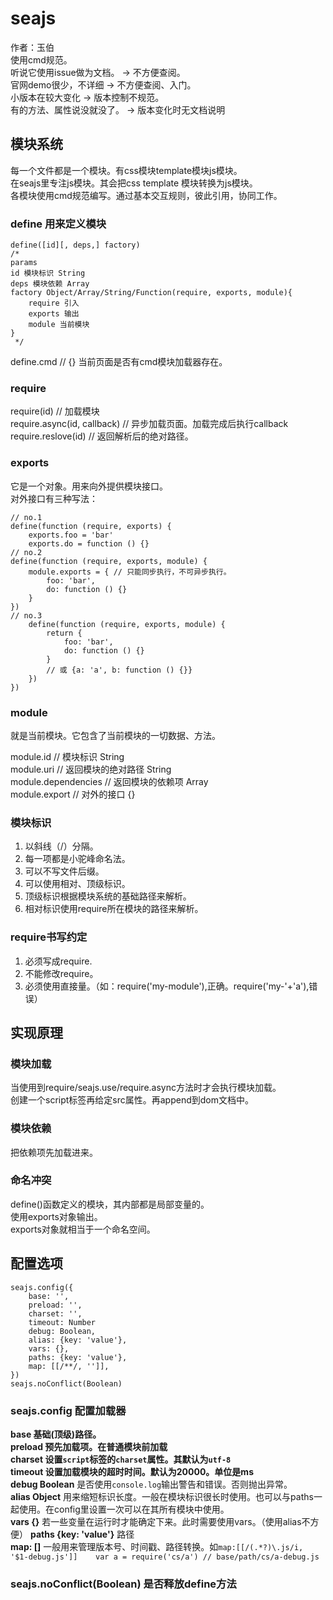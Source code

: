 # seajs 

作者：玉伯  
使用cmd规范。  
听说它使用issue做为文档。 -> 不方便查阅。  
官网demo很少，不详细 -> 不方便查阅、入门。  
小版本在较大变化 -> 版本控制不规范。  
有的方法、属性说没就没了。 -> 版本变化时无文档说明  

## 模块系统

每一个文件都是一个模块。有css模块template模块js模块。  
在seajs里专注js模块。其会把css template 模块转换为js模块。  
各模块使用cmd规范编写。通过基本交互规则，彼此引用，协同工作。  

### define 用来定义模块  

    define([id][, deps,] factory)
    /*
    params
    id 模块标识 String
    deps 模块依赖 Array
    factory Object/Array/String/Function(require, exports, module){
        require 引入
        exports 输出
        module 当前模块
    }
     */

define.cmd // {} 当前页面是否有cmd模块加载器存在。  
### require 

require(id) // 加载模块  
require.async(id, callback) // 异步加载页面。加载完成后执行callback  
require.reslove(id) // 返回解析后的绝对路径。  

### exports

它是一个对象。用来向外提供模块接口。  
对外接口有三种写法：  

    // no.1
    define(function (require, exports) {
        exports.foo = 'bar'
        exports.do = function () {}
    // no.2
    define(function (require, exports, module) {
        module.exports = { // 只能同步执行，不可异步执行。
            foo: 'bar',
            do: function () {}
        }
    })
    // no.3
        define(function (require, exports, module) {
            return {
                foo: 'bar',
                do: function () {}
            }
            // 或 {a: 'a', b: function () {}}
        })
    })

### module

就是当前模块。它包含了当前模块的一切数据、方法。  

module.id // 模块标识 String  
module.uri // 返回模块的绝对路径 String  
module.dependencies // 返回模块的依赖项 Array  
module.export // 对外的接口 {}  

### 模块标识

1. 以斜线（/）分隔。  
2. 每一项都是小驼峰命名法。  
3. 可以不写文件后缀。  
4. 可以使用相对、顶级标识。  
5. 顶级标识根据模块系统的基础路径来解析。  
6. 相对标识使用require所在模块的路径来解析。  

### require书写约定

1. 必须写成require.  
2. 不能修改require。  
3. 必须使用直接量。（如：require('my-module'),正确。require('my-'+'a'),错误）  

## 实现原理

### 模块加载

当使用到require/seajs.use/require.async方法时才会执行模块加载。  
创建一个script标签再给定src属性。再append到dom文档中。  

### 模块依赖

把依赖项先加载进来。  

### 命名冲突

define()函数定义的模块，其内部都是局部变量的。  
使用exports对象输出。  
exports对象就相当于一个命名空间。  

## 配置选项

    seajs.config({
        base: '',
        preload: '',
        charset: '',
        timeout: Number
        debug: Boolean,
        alias: {key: 'value'},
        vars: {},
        paths: {key: 'value'},
        map: [[/**/, '']],
    })
    seajs.noConflict(Boolean)

### seajs.config 配置加载器

**base 基础(顶级)路径。**  
**preload 预先加载项。在普通模块前加载**  
**charset 设置`script`标签的`charset`属性。其默认为`utf-8`**  
**timeout 设置加载模块的超时时间。默认为20000。单位是ms**  
**debug Boolean** 是否使用`console.log`输出警告和错误。否则抛出异常。  
**alias Object** 用来缩短标识长度。一般在模块标识很长时使用。也可以与paths一起使用。在config里设置一次可以在其所有模块中使用。  
**vars {}** 若一些变量在运行时才能确定下来。此时需要使用vars。（使用alias不方便）
**paths {key: 'value'}** 路径  
**map: []** 一般用来管理版本号、时间戳、路径转换。如`map:[[/(.*?)\.js/i, '$1-debug.js']]    var a = require('cs/a') // base/path/cs/a-debug.js`

### seajs.noConflict(Boolean)  是否释放define方法
